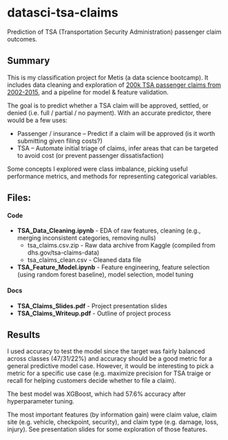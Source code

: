# datasci-tsa-claims
Prediction of TSA (Transportation Security Administration) passenger claim outcomes.

## Summary
This is my classification project for Metis (a data science bootcamp). It includes data cleaning and exploration of [200k TSA passenger claims from 2002-2015](https://www.dhs.gov/tsa-claims-data), and a pipeline for model & feature validation.

The goal is to predict whether a TSA claim will be approved, settled, or denied (i.e. full / partial / no payment). With
an accurate predictor, there would be a few uses:
* Passenger / insurance – Predict if a claim will be approved (is it worth submitting given filing costs?)
* TSA – Automate initial triage of claims, infer areas that can be targeted to avoid cost (or prevent passenger dissatisfaction)

Some concepts I explored were class imbalance, picking useful performance metrics, and methods for representing categorical variables.

## Files:
#### Code
* **TSA_Data_Cleaning.ipynb** - EDA of raw features, cleaning (e.g., merging inconsistent categories, removing nulls)
  * tsa_claims.csv.zip - Raw data archive from Kaggle (compiled from dhs.gov/tsa-claims-data)
  * tsa_claims_clean.csv - Cleaned data file
* **TSA_Feature_Model.ipynb** - Feature engineering, feature selection (using random forest baseline), model selection, model tuning

#### Docs
* **TSA_Claims_Slides.pdf** - Project presentation slides
* **TSA_Claims_Writeup.pdf** - Outline of project process

## Results
I used accuracy to test the model since the target was fairly balanced across classes (47/31/22%) and accuracy should be a good metric for a general predictive model case. However, it would be interesting to pick a metric for a specific use case (e.g. maximize precision for TSA traige or recall for helping customers decide whether to file a claim).

The best model was XGBoost, which had 57.6% accuracy after hyperparameter tuning.

The most important features (by information gain) were claim value, claim site (e.g. vehicle, checkpoint, security), and claim type (e.g. damage, loss, injury). See presentation slides for some exploration of those features.
